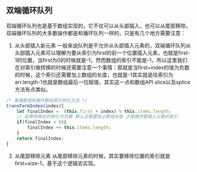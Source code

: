 ## 双端循环队列
双端循环队列也是基于数组实现的，它不仅可以从头部插入，也可以从尾部移除。
双端循环队列的大多数操作都是和循环队列一样的，只是有几个地方需要注意：

1. 从头部插入新元素
一般来说队列是不允许从头部插入元素的，双端循环队列从头部插入元素可以理解为要从索引为first的前一个位置插入元素，也就是first-1的位置，当first为0的时候就是-1，然而数组的索引不能是-1，所以这里我们在对索引做转换的时候还需要注意一个事情：那就是当first+index的值为负数的时候，这个索引还需要加上数组的长度，也就是-1其实就是往索引为arr.length-1也就是数组最后一位赋值，其实这一点和数组API slice以及splice方法有点类似。
```js
/* 普通数组和循环数组索引转化方法 */
transFormIndex(index){
	let finalIndex =  (this.first + index) % this.items.length;
	// 如果转换后的索引为负数 那么还需要加上数组长度 才是最终要插入元素的索引
	if(finalIndex < 0){
		finalIndex += this.items.length;
	}
	return finalIndex;
}
```

2. 从尾部移除元素
从尾部移除元素的时候，其实要移除位置的索引就是first+size-1，基于这个逻辑去实现。